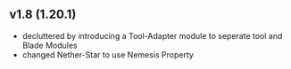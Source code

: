 ## v1.8 (1.20.1)
- decluttered by introducing a Tool-Adapter module to seperate tool and Blade Modules
- changed Nether-Star to use Nemesis Property